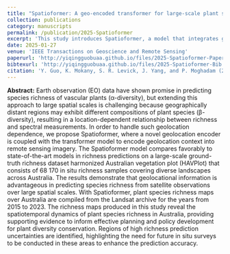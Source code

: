 ```yaml
---
title: "Spatioformer: A geo-encoded transformer for large-scale plant species richness prediction"
collection: publications
category: manuscripts
permalink: /publication/2025-Spatioformer
excerpt: 'This study introduces Spatioformer, a model that integrates geolocation context with satellite imagery to predict plant species richness across large spatial scales, demonstrating its effectiveness in mapping Australia’s plant diversity and informing conservation efforts.'
date: 2025-01-27
venue: 'IEEE Transactions on Geoscience and Remote Sensing'
paperurl: 'http://yiqingguobuaa.github.io/files/2025-Spatioformer-Paper.pdf'
bibtexurl: 'http://yiqingguobuaa.github.io/files/2025-Spatioformer-Bib.bib'
citation: 'Y. Guo, K. Mokany, S. R. Levick, J. Yang, and P. Moghadam (2025). Spatioformer: A geo-encoded transformer for large-scale plant species richness prediction. IEEE Transactions on Geoscience and Remote Sensing, 63, 4403216.'
---
```

**Abstract:** Earth observation (EO) data have shown promise in predicting species richness of vascular plants (α-diversity), but extending this approach to large spatial scales is challenging because geographically distant regions may exhibit different compositions of plant species (β-diversity), resulting in a location-dependent relationship between richness and spectral measurements. In order to handle such geolocation dependence, we propose Spatioformer, where a novel geolocation encoder is coupled with the transformer model to encode geolocation context into remote sensing imagery. The Spatioformer model compares favorably to state-of-the-art models in richness predictions on a large-scale ground-truth richness dataset harmonized Australian vegetation plot (HAVPlot) that consists of 68 170 in situ richness samples covering diverse landscapes across Australia. The results demonstrate that geolocational information is advantageous in predicting species richness from satellite observations over large spatial scales. With Spatioformer, plant species richness maps over Australia are compiled from the Landsat archive for the years from 2015 to 2023. The richness maps produced in this study reveal the spatiotemporal dynamics of plant species richness in Australia, providing supporting evidence to inform effective planning and policy development for plant diversity conservation. Regions of high richness prediction uncertainties are identified, highlighting the need for future in situ surveys to be conducted in these areas to enhance the prediction accuracy.
